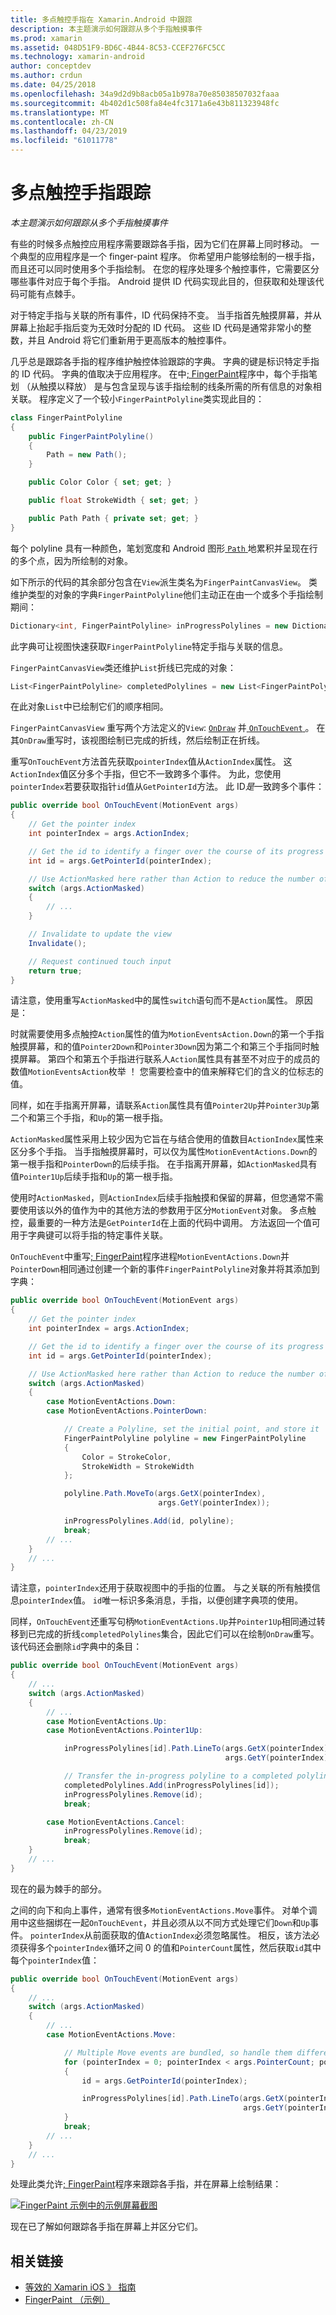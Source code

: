 ```yaml
---
title: 多点触控手指在 Xamarin.Android 中跟踪
description: 本主题演示如何跟踪从多个手指触摸事件
ms.prod: xamarin
ms.assetid: 048D51F9-BD6C-4B44-8C53-CCEF276FC5CC
ms.technology: xamarin-android
author: conceptdev
ms.author: crdun
ms.date: 04/25/2018
ms.openlocfilehash: 34a9d2d9b8acb05a1b978a70e85038507032faaa
ms.sourcegitcommit: 4b402d1c508fa84e4fc3171a6e43b811323948fc
ms.translationtype: MT
ms.contentlocale: zh-CN
ms.lasthandoff: 04/23/2019
ms.locfileid: "61011778"
---
```

# <a name="multi-touch-finger-tracking"></a>多点触控手指跟踪

_本主题演示如何跟踪从多个手指触摸事件_

有些的时候多点触控应用程序需要跟踪各手指，因为它们在屏幕上同时移动。 一个典型的应用程序是一个 finger-paint 程序。 你希望用户能够绘制的一根手指，而且还可以同时使用多个手指绘制。 在您的程序处理多个触控事件，它需要区分哪些事件对应于每个手指。 Android 提供 ID 代码实现此目的，但获取和处理该代码可能有点棘手。

对于特定手指与关联的所有事件，ID 代码保持不变。 当手指首先触摸屏幕，并从屏幕上抬起手指后变为无效时分配的 ID 代码。
这些 ID 代码是通常非常小的整数，并且 Android 将它们重新用于更高版本的触控事件。

几乎总是跟踪各手指的程序维护触控体验跟踪的字典。 字典的键是标识特定手指的 ID 代码。 字典的值取决于应用程序。 在中[; FingerPaint](https://developer.xamarin.com/samples/monodroid/ApplicationFundamentals/FingerPaint)程序中，每个手指笔划 （从触摸以释放） 是与包含呈现与该手指绘制的线条所需的所有信息的对象相关联。 程序定义了一个较小`FingerPaintPolyline`类实现此目的：

```csharp
class FingerPaintPolyline
{
    public FingerPaintPolyline()
    {
        Path = new Path();
    }

    public Color Color { set; get; }

    public float StrokeWidth { set; get; }

    public Path Path { private set; get; }
}
```

每个 polyline 具有一种颜色，笔划宽度和 Android 图形[ `Path` ](https://developer.xamarin.com/api/type/Android.Graphics.Path/)地累积并呈现在行的多个点，因为所绘制的对象。

如下所示的代码的其余部分包含在`View`派生类名为`FingerPaintCanvasView`。 类维护类型的对象的字典`FingerPaintPolyline`他们主动正在由一个或多个手指绘制期间：

```csharp
Dictionary<int, FingerPaintPolyline> inProgressPolylines = new Dictionary<int, FingerPaintPolyline>();
```

此字典可让视图快速获取`FingerPaintPolyline`特定手指与关联的信息。

`FingerPaintCanvasView`类还维护`List`折线已完成的对象：

```csharp
List<FingerPaintPolyline> completedPolylines = new List<FingerPaintPolyline>();
```

在此对象`List`中已绘制它们的顺序相同。

`FingerPaintCanvasView` 重写两个方法定义的`View`: [`OnDraw`](https://developer.xamarin.com/api/member/Android.Views.View.OnDraw/p/Android.Graphics.Canvas/)
并[ `OnTouchEvent` ](https://developer.xamarin.com/api/member/Android.Views.View.OnTouchEvent/p/Android.Views.MotionEvent/)。
在其`OnDraw`重写时，该视图绘制已完成的折线，然后绘制正在折线。

重写`OnTouchEvent`方法首先获取`pointerIndex`值从`ActionIndex`属性。 这`ActionIndex`值区分多个手指，但它不一致跨多个事件。 为此，您使用`pointerIndex`若要获取指针`id`值从`GetPointerId`方法。 此 ID*是*一致跨多个事件：

```csharp
public override bool OnTouchEvent(MotionEvent args)
{
    // Get the pointer index
    int pointerIndex = args.ActionIndex;

    // Get the id to identify a finger over the course of its progress
    int id = args.GetPointerId(pointerIndex);

    // Use ActionMasked here rather than Action to reduce the number of possibilities
    switch (args.ActionMasked)
    {
        // ...
    }

    // Invalidate to update the view
    Invalidate();

    // Request continued touch input
    return true;
}
```

请注意，使用重写`ActionMasked`中的属性`switch`语句而不是`Action`属性。 原因是：

时就需要使用多点触控`Action`属性的值为`MotionEventsAction.Down`的第一个手指触摸屏幕，和的值`Pointer2Down`和`Pointer3Down`因为第二个和第三个手指同时触摸屏幕。 第四个和第五个手指进行联系人`Action`属性具有甚至不对应于的成员的数值`MotionEventsAction`枚举 ！ 您需要检查中的值来解释它们的含义的位标志的值。

同样，如在手指离开屏幕，请联系`Action`属性具有值`Pointer2Up`并`Pointer3Up`第二个和第三个手指，和`Up`的第一根手指。

`ActionMasked`属性采用上较少因为它旨在与结合使用的值数目`ActionIndex`属性来区分多个手指。 当手指触摸屏幕时，可以仅为属性`MotionEventActions.Down`的第一根手指和`PointerDown`的后续手指。 在手指离开屏幕，如`ActionMasked`具有值`Pointer1Up`后续手指和`Up`的第一根手指。

使用时`ActionMasked`，则`ActionIndex`后续手指触摸和保留的屏幕，但您通常不需要使用该以外的值作为中的其他方法的参数用于区分`MotionEvent`对象。 多点触控，最重要的一种方法是`GetPointerId`在上面的代码中调用。 方法返回一个值可用于字典键可以将手指的特定事件关联。

`OnTouchEvent`中重写[; FingerPaint](https://developer.xamarin.com/samples/monodroid/ApplicationFundamentals/FingerPaint)程序进程`MotionEventActions.Down`并`PointerDown`相同通过创建一个新的事件`FingerPaintPolyline`对象并将其添加到字典：

```csharp
public override bool OnTouchEvent(MotionEvent args)
{
    // Get the pointer index
    int pointerIndex = args.ActionIndex;

    // Get the id to identify a finger over the course of its progress
    int id = args.GetPointerId(pointerIndex);

    // Use ActionMasked here rather than Action to reduce the number of possibilities
    switch (args.ActionMasked)
    {
        case MotionEventActions.Down:
        case MotionEventActions.PointerDown:

            // Create a Polyline, set the initial point, and store it
            FingerPaintPolyline polyline = new FingerPaintPolyline
            {
                Color = StrokeColor,
                StrokeWidth = StrokeWidth
            };

            polyline.Path.MoveTo(args.GetX(pointerIndex),
                                 args.GetY(pointerIndex));

            inProgressPolylines.Add(id, polyline);
            break;
        // ...
    }
    // ...        
}
```

请注意，`pointerIndex`还用于获取视图中的手指的位置。 与之关联的所有触摸信息`pointerIndex`值。 `id`唯一标识多条消息，手指，以便创建字典项的使用。

同样，`OnTouchEvent`还重写句柄`MotionEventActions.Up`并`Pointer1Up`相同通过转移到已完成的折线`completedPolylines`集合，因此它们可以在绘制`OnDraw`重写。 该代码还会删除`id`字典中的条目：

```csharp
public override bool OnTouchEvent(MotionEvent args)
{
    // ...
    switch (args.ActionMasked)
    {
        // ...
        case MotionEventActions.Up:
        case MotionEventActions.Pointer1Up:

            inProgressPolylines[id].Path.LineTo(args.GetX(pointerIndex),
                                                args.GetY(pointerIndex));

            // Transfer the in-progress polyline to a completed polyline
            completedPolylines.Add(inProgressPolylines[id]);
            inProgressPolylines.Remove(id);
            break;

        case MotionEventActions.Cancel:
            inProgressPolylines.Remove(id);
            break;
    }
    // ...        
}
```

现在的最为棘手的部分。

之间的向下和向上事件，通常有很多`MotionEventActions.Move`事件。 对单个调用中这些捆绑在一起`OnTouchEvent`，并且必须从以不同方式处理它们`Down`和`Up`事件。 `pointerIndex`从前面获取的值`ActionIndex`必须忽略属性。 相反，该方法必须获得多个`pointerIndex`循环之间 0 的值和`PointerCount`属性，然后获取`id`其中每个`pointerIndex`值：

```csharp
public override bool OnTouchEvent(MotionEvent args)
{
    // ...
    switch (args.ActionMasked)
    {
        // ...
        case MotionEventActions.Move:

            // Multiple Move events are bundled, so handle them differently
            for (pointerIndex = 0; pointerIndex < args.PointerCount; pointerIndex++)
            {
                id = args.GetPointerId(pointerIndex);

                inProgressPolylines[id].Path.LineTo(args.GetX(pointerIndex),
                                                    args.GetY(pointerIndex));
            }
            break;
        // ...
    }
    // ...        
}
```

处理此类允许[; FingerPaint](https://developer.xamarin.com/samples/monodroid/ApplicationFundamentals/FingerPaint)程序来跟踪各手指，并在屏幕上绘制结果：

[![FingerPaint 示例中的示例屏幕截图](touch-tracking-images/image01.png)](touch-tracking-images/image01.png#lightbox)

现在已了解如何跟踪各手指在屏幕上并区分它们。


## <a name="related-links"></a>相关链接

- [等效的 Xamarin iOS 》 指南](~/ios/app-fundamentals/touch/touch-tracking.md)
- [FingerPaint （示例）](https://developer.xamarin.com/samples/monodroid/ApplicationFundamentals/FingerPaint)
